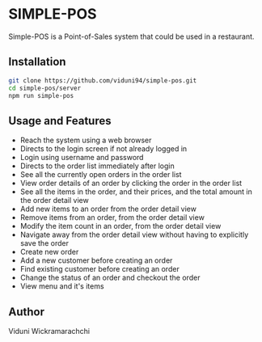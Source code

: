 # SIMPLE-POS

Simple-POS is a Point-of-Sales system that could be used in a restaurant.

## Installation

```bash
git clone https://github.com/viduni94/simple-pos.git
cd simple-pos/server
npm run simple-pos
```

## Usage and Features

* Reach the system using a web browser
* Directs to the login screen if not already logged in
* Login using username and password
* Directs to the order list immediately after login
* See all the currently open orders in the order list
* View order details of an order by clicking the order in the order list
* See all the items in the order, and their prices, and the total amount in the order detail view
* Add new items to an order from the order detail view
* Remove items from an order, from the order detail view
* Modify the item count in an order, from the order detail view
* Navigate away from the order detail view without having to explicitly save the order
* Create new order
* Add a new customer before creating an order
* Find existing customer before creating an order
* Change the status of an order and checkout the order
* View menu and it's items

## Author
Viduni Wickramarachchi